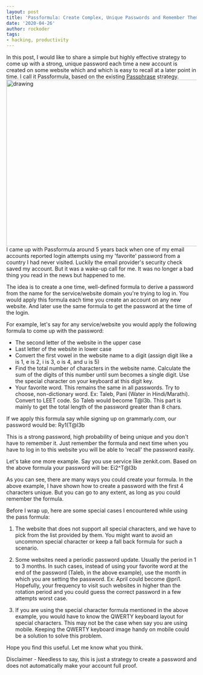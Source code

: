 ```yaml
---
layout: post
title: 'Passformula: Create Complex, Unique Passwords and Remember Them All'
date: '2020-04-26'
author: rockoder
tags:
- hacking, productivity
---
```


In this post, I would like to share a simple but highly effective strategy to come up with a strong, unique password each time a new account is created on some website which and which is easy to recall at a later point in time. I call it Passformula, based on the existing [Passphrase](https://en.wikipedia.org/wiki/Passphrase) strategy.
<br/>
<img src="https://imgs.xkcd.com/comics/password_strength.png" alt="drawing" height="440" width="600"/>
<br/>
I came up with Passformula around 5 years back when one of my email accounts reported login attempts using my 'favorite' password from a country I had never visited. Luckily the email provider's security check saved my account. But it was a wake-up call for me. It was no longer a bad thing you read in the news but happened to me.

The idea is to create a one time, well-defined formula to derive a password from the name for the service/website domain you're trying to log in. You would apply this formula each time you create an account on any new website. And later use the same formula to get the password at the time of the login.

For example, let's say for any service/website you would apply the following formula to come up with the password:
- The second letter of the website in the upper case
- Last letter of the website in lower case
- Convert the first vowel in the website name to a digit (assign digit like a is 1, e is 2, i is 3, o is 4, and u is 5)
- Find the total number of characters in the website name. Calculate the sum of the digits of this number until sum becomes a single digit. Use the special character on your keyboard at this digit key.
- Your favorite word. This remains the same in all passwords. Try to choose, non-dictionary word. Ex: Taleb, Pani (Water in Hindi/Marathi). Convert to LEET code. So Taleb would become T@l3b. This part is mainly to get the total length of the password greater than 8 chars.

If we apply this formula say while signing up on grammarly.com, our password would be: Ry1(T@l3b

This is a strong password, high probability of being unique and you don't have to remember it. Just remember the formula and next time when you have to log in to this website you will be able to 'recall' the password easily.

Let's take one more example. Say you use service like zenkit.com. Based on the above formula your password will be: Ei2^T@l3b

As you can see, there are many ways you could create your formula. In the above example, I have shown how to create a password with the first 4 characters unique. But you can go to any extent, as long as you could remember the formula.

Before I wrap up, here are some special cases I encountered while using the pass formula:
1. The website that does not support all special characters, and we have to pick from the list provided by them. You might want to avoid an uncommon special character or keep a fall back formula for such a scenario.

2. Some websites need a periodic password update. Usually the period in 1 to 3 months. In such cases, instead of using your favorite word at the end of the password (Taleb, in the above example), use the month in which you are setting the password. Ex: April could become @pri1. Hopefully, your frequency to visit such websites in higher than the rotation period and you could guess the correct password in a few attempts worst case.

3. If you are using the special character formula mentioned in the above example, you would have to know the QWERTY keyboard layout for special characters. This may not be the case when say you are using mobile. Keeping the QWERTY keyboard image handy on mobile could be a solution to solve this problem.

Hope you find this useful. Let me know what you think.

Disclaimer - Needless to say, this is just a strategy to create a password and does not automatically make your account full proof.